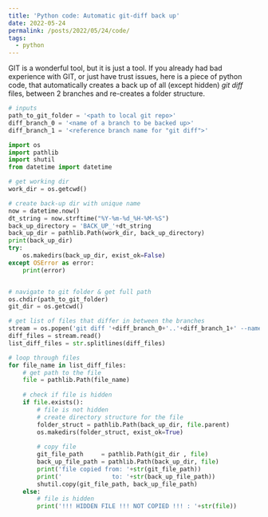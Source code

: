 ```yaml
---
title: 'Python code: Automatic git-diff back up'
date: 2022-05-24
permalink: /posts/2022/05/24/code/
tags:
  - python
---
```


GIT is a wonderful tool, but it is just a tool. If you already had bad experience with GIT, 
or just have trust issues, here is a piece of python code, that automatically creates a 
back up of all (except hidden) *git diff* files, between 2 branches and re-creates a folder 
structure.

```python
# inputs
path_to_git_folder = '<path to local git repo>'
diff_branch_0 = '<name of a branch to be backed up>'
diff_branch_1 = '<reference branch name for "git diff">'

import os
import pathlib
import shutil
from datetime import datetime

# get working dir
work_dir = os.getcwd()

# create back-up dir with unique name
now = datetime.now()
dt_string = now.strftime("%Y-%m-%d_%H-%M-%S")
back_up_directory = 'BACK_UP_'+dt_string
back_up_dir = pathlib.Path(work_dir, back_up_directory)
print(back_up_dir)
try:
    os.makedirs(back_up_dir, exist_ok=False)
except OSError as error:
    print(error)


# navigate to git folder & get full path
os.chdir(path_to_git_folder)
git_dir = os.getcwd()

# get list of files that differ in between the branches
stream = os.popen('git diff '+diff_branch_0+'..'+diff_branch_1+' --name-only')
diff_files = stream.read()
list_diff_files = str.splitlines(diff_files)

# loop through files
for file_name in list_diff_files:
    # get path to the file
    file = pathlib.Path(file_name)
    
    # check if file is hidden
    if file.exists():
        # file is not hidden
        # create directory structure for the file
        folder_struct = pathlib.Path(back_up_dir, file.parent)
        os.makedirs(folder_struct, exist_ok=True)
        
        # copy file
        git_file_path     = pathlib.Path(git_dir , file)
        back_up_file_path = pathlib.Path(back_up_dir, file)
        print('file copied from: '+str(git_file_path))
        print('              to: '+str(back_up_file_path))
        shutil.copy(git_file_path, back_up_file_path)
    else:
        # file is hidden
        print('!!! HIDDEN FILE !!! NOT COPIED !!! : '+str(file))

```
